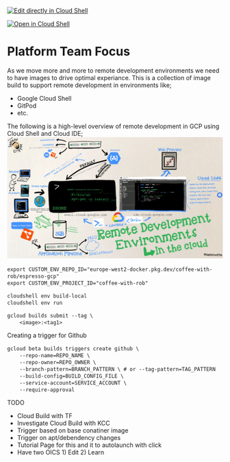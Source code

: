 [![Edit directly in Cloud Shell](https://gstatic.com/cloudssh/images/open-btn.svg)](https://shell.cloud.google.com/cloudshell/editor?cloudshell_git_repo=https://github.com/SapientCoffee/platform-ops.git)

[![Open in Cloud Shell](https://gstatic.com/cloudssh/images/open-btn.svg)](https://shell.cloud.google.com/cloudshell/editor?cloudshell_git_repo=https://github.com/SapientCoffee/platform-ops.git&cloudshell_image=europe-west2-docker.pkg.dev/coffee-with-rob/espresso-gcp/espresso)

# Platform Team Focus
As we move more and more to remote development environments we need to have images to drive optimal experiance. This is a collection of image build to support remote development in environments like;
* Google Cloud Shell
* GitPod
* etc.

The following is a high-level overview of remote development in GCP using Cloud Shell and Cloud IDE;
![](Remote-Developer-Environment.jpg)



```
export CUSTOM_ENV_REPO_ID="europe-west2-docker.pkg.dev/coffee-with-rob/espresso-gcp"
export CUSTOM_ENV_PROJECT_ID="coffee-with-rob"
```

```
cloudshell env build-local
cloudshell env run
```


```
gcloud builds submit --tag \
    <image>:<tag1>
```

Creating a trigger for Github


```
gcloud beta builds triggers create github \
    --repo-name=REPO_NAME \
    --repo-owner=REPO_OWNER \
    --branch-pattern=BRANCH_PATTERN \ # or --tag-pattern=TAG_PATTERN
    --build-config=BUILD_CONFIG_FILE \
    --service-account=SERVICE_ACCOUNT \
    --require-approval

```


TODO
* Cloud Build with TF
* Investigate Cloud Build with KCC
* Trigger based on base conatiner image
* Trigger on apt/debendency changes
* Tutorial Page for this and it to autolaunch with click
* Have two OICS 1) Edit 2) Learn